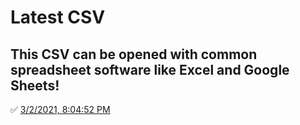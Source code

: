 # Latest CSV
## This CSV can be opened with common spreadsheet software like Excel and Google Sheets!
✅ [3/2/2021, 8:04:52 PM](https://storage.googleapis.com/ptdp-staging.appspot.com/exports/rates_1614733486659.csv)